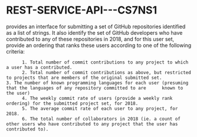 # REST-SERVICE-API---CS7NS1
provides an interface for submitting a set of GitHub repositories identified as a list of strings. It also identify the set of GitHub developers who have contributed to any of these repositories in 2018, and for this user set, provide an ordering that ranks these users according to one of the following criteria: 

          1. Total number of commit contributions to any project to which a user has a contributed. 
          2. Total number of commit contributions as above, but restricted to projects that are members of the original submitted set.               3. The number of known programming languages for each user (presuming that the languages of any repository committed to are      known to the user)         
          4. The weekly commit rate of users (provide a weekly rank ordering) for the submitted project set, for 2018.         
          5. The average commit rate of each user to any project, for 2018.         
          6. The total number of collaborators in 2018 (ie. a count of other users who have contributed to any project that the user has contributed to).
